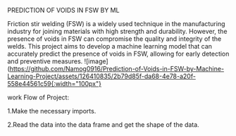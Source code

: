  PREDICTION OF VOIDS IN FSW BY ML

Friction stir welding (FSW) is a widely used technique in the manufacturing industry for joining materials with high strength and durability. However, the presence of voids in FSW can compromise the quality and integrity of the welds. This project aims to develop a machine learning model that can accurately predict the presence of voids in FSW, allowing for early detection and preventive measures.
![image](https://github.com/Namog0916/Prediction-of-Voids-in-FSW-by-Machine-Learning-Project/assets/126410835/2b79d85f-da68-4e78-a20f-558e44561c59{:width="100px"}


work Flow of Project:

1.Make the necessary imports.

2.Read the data into the data frame and get the shape of the data.
